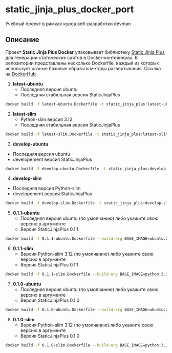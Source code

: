 # static_jinja_plus_docker_port
Учебный проект в рамках курса веб-разработки devman

## Описание
Проект **Static Jinja Plus Docker** упаковывает библиотеку [Static Jinja Plus](https://github.com/MrDave/StaticJinjaPlus) для генерации статических сайтов в Docker-контейнерах. В репозитории представлены несколько Dockerfile, каждый из которых использует разные базовые образы и методы развертывания. Ссылка на [DockerHub](https://hub.docker.com/repository/docker/askripko/static_jinja_plus/tags)

1. **latest-ubuntu**
   - Последняя версия ubuntu
   - Последняя стабильная версия StaticJinjaPlus
```bash
docker build -f latest-ubuntu.Dockerfile -t static_jinja_plus:latest-ubuntu .
```

2. **latest-slim**
   - Python-slim версия 3.12
   - Последняя стабильная версия StaticJinjaPlus
```bash
docker build -f latest-slim.Dockerfile -t static_jinja_plus:latest-slim .
```

3.  **develop-ubuntu**
   - Последняя версия ubuntu
   - developement версия StaticJinjaPlus
```bash
docker build -f develop-ubuntu.Dockerfile -t static_jinja_plus:develop-ubuntu .
```

4.  **develop-slim**
   - Последняя версия Python-slim
   - developement версия StaticJinjaPlus
```bash
docker build -f develop-slim.Dockerfile -t static_jinja_plus:develop-slim .
```

5. **0.1.1-ubuntu**
   - Последняя версия ubuntu (по умолчанию) либо укажите свою версию в аргументе
   - Версия StaticJinjaPlus 0.1.1
```bash
docker build -f 0.1.1-ubuntu.Dockerfile --build-arg BASE_IMAGE=ubuntu:22.04 -t static_jinja_plus:0.1.1-ubuntu .
```

6. **0.1.1-slim**
   - Версия Python-slim 3.12 (по умолчанию) либо укажите свою версию в аргументе
   - Версия StaticJinjaPlus 0.1.1
```bash
docker build -f 0.1.1-slim.Dockerfile --build-arg BASE_IMAGE=python:3.12-slim -t static_jinja_plus:0.1.1-slim .
```

7. **0.1.0-ubuntu**
   - Последняя версия ubuntu (по умолчанию) либо укажите свою версию в аргументе
   - Версия StaticJinjaPlus 0.1.0
```bash
docker build -f 0.1.0-ubuntu.Dockerfile --build-arg BASE_IMAGE=ubuntu:22.04 -t static_jinja_plus:0.1.0-ubuntu .
```

8. **0.1.0-slim**
   - Версия Python-slim 3.12 (по умолчанию) либо укажите свою версию в аргументе
   - Версия StaticJinjaPlus 0.1.0
```bash
docker build -f 0.1.0-slim.Dockerfile --build-arg BASE_IMAGE=python:3.12-slim -t static_jinja_plus:0.1.0-slim .
```